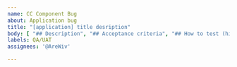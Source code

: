 ```yaml
---
name: CC Component Bug
about: Application bug
title: "[application] title desription"
body: [ "## Description", "## Acceptance criteria", "## How to test (hint from devs)" ]
labels: QA/UAT
assignees: '@AreWiv'

---
```



